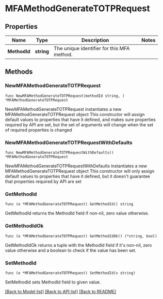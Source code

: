 # MFAMethodGenerateTOTPRequest

## Properties

Name | Type | Description | Notes
------------ | ------------- | ------------- | -------------
**MethodId** | **string** | The unique identifier for this MFA method. | 

## Methods

### NewMFAMethodGenerateTOTPRequest

`func NewMFAMethodGenerateTOTPRequest(methodId string, ) *MFAMethodGenerateTOTPRequest`

NewMFAMethodGenerateTOTPRequest instantiates a new MFAMethodGenerateTOTPRequest object
This constructor will assign default values to properties that have it defined,
and makes sure properties required by API are set, but the set of arguments
will change when the set of required properties is changed

### NewMFAMethodGenerateTOTPRequestWithDefaults

`func NewMFAMethodGenerateTOTPRequestWithDefaults() *MFAMethodGenerateTOTPRequest`

NewMFAMethodGenerateTOTPRequestWithDefaults instantiates a new MFAMethodGenerateTOTPRequest object
This constructor will only assign default values to properties that have it defined,
but it doesn't guarantee that properties required by API are set

### GetMethodId

`func (o *MFAMethodGenerateTOTPRequest) GetMethodId() string`

GetMethodId returns the MethodId field if non-nil, zero value otherwise.

### GetMethodIdOk

`func (o *MFAMethodGenerateTOTPRequest) GetMethodIdOk() (*string, bool)`

GetMethodIdOk returns a tuple with the MethodId field if it's non-nil, zero value otherwise
and a boolean to check if the value has been set.

### SetMethodId

`func (o *MFAMethodGenerateTOTPRequest) SetMethodId(v string)`

SetMethodId sets MethodId field to given value.



[[Back to Model list]](../README.md#documentation-for-models) [[Back to API list]](../README.md#documentation-for-api-endpoints) [[Back to README]](../README.md)


